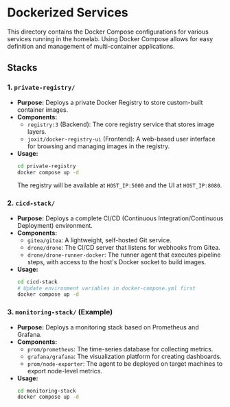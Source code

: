 # Dockerized Services

This directory contains the Docker Compose configurations for various services running in the homelab. Using Docker Compose allows for easy definition and management of multi-container applications.

## Stacks

### 1. `private-registry/`
- **Purpose:** Deploys a private Docker Registry to store custom-built container images.
- **Components:**
  - `registry:3` (Backend): The core registry service that stores image layers.
  - `joxit/docker-registry-ui` (Frontend): A web-based user interface for browsing and managing images in the registry.
- **Usage:**
  ```bash
  cd private-registry
  docker compose up -d
  ```
  The registry will be available at `HOST_IP:5000` and the UI at `HOST_IP:8080`.

### 2. `cicd-stack/`
- **Purpose:** Deploys a complete CI/CD (Continuous Integration/Continuous Deployment) environment.
- **Components:**
  - `gitea/gitea`: A lightweight, self-hosted Git service.
  - `drone/drone`: The CI/CD server that listens for webhooks from Gitea.
  - `drone/drone-runner-docker`: The runner agent that executes pipeline steps, with access to the host's Docker socket to build images.
- **Usage:**
  ```bash
  cd cicd-stack
  # Update environment variables in docker-compose.yml first
  docker compose up -d
  ```

### 3. `monitoring-stack/` (Example)
- **Purpose:** Deploys a monitoring stack based on Prometheus and Grafana.
- **Components:**
  - `prom/prometheus`: The time-series database for collecting metrics.
  - `grafana/grafana`: The visualization platform for creating dashboards.
  - `prom/node-exporter`: The agent to be deployed on target machines to export node-level metrics.
- **Usage:**
  ```bash
  cd monitoring-stack
  docker compose up -d
  ```
